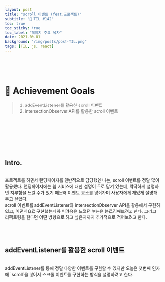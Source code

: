 ```yaml
---
layout: post
title: "scroll 이벤트 (feat.프로젝트)"
subtitle: "📅 TIL #142"
toc: true
toc_sticky: true
toc_label: "페이지 주요 목차"
date: 2021-09-01
background: "/img/posts/post-TIL.png"
tags: [TIL, js, react]
---
```


<br/>
<br/>
<br/>

# 🎯 Achievement Goals

> 1. addEventListener를 활용한 scroll 이벤트
> 2. intersectionObserver API를 활용한 scroll 이벤트

<br/>
<br/>
<br/>
<br/>
<br/>
<br/>

## Intro.

<br/>
프로젝트를 하면서 랜딩페이지를 전반적으로 담당했던 나는, scroll 이벤트를 정말 많이 활용했다. 랜딩페이지에는 웹 서비스에 대한 설명이 주로 담겨 있는데, 딱딱하게 설명하면 지루함을 느낄 수가 있기 때문에 이벤트 요소를 넣어가며 사용자에게 재밌게 설명해주고 싶었다.

<br/>
scroll 이벤트를 addEventListener와 intersectionObserver API을 활용해서 구현하였고, 어떤식으로 구현했는지와 어려움을 느꼈던 부분을 블로깅해보려고 한다. 그리고 리팩토링을 한다면 어떤 방향으로 하고 싶은지까지 추가적으로 적어보려고 한다.

<br/>

<br/>
<br/>
<br/>

## addEventListener를 활용한 scroll 이벤트

<br />
addEventListener를 통해 정말 다양한 이벤트를 구현할 수 있지만 오늘은 첫번째 인자에 `scroll`을 넣어서 스크롤 이벤트를 구현하는 방식을 설명하려고 한다.

<br/>
<br/>
<br/>
<br/>
<br/>
